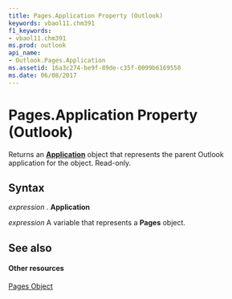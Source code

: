 ```yaml
---
title: Pages.Application Property (Outlook)
keywords: vbaol11.chm391
f1_keywords:
- vbaol11.chm391
ms.prod: outlook
api_name:
- Outlook.Pages.Application
ms.assetid: 16a3c274-be9f-89de-c35f-0099b6169550
ms.date: 06/08/2017
---
```



# Pages.Application Property (Outlook)

Returns an  **[Application](application-object-outlook.md)** object that represents the parent Outlook application for the object. Read-only.


## Syntax

 _expression_ . **Application**

 _expression_ A variable that represents a **Pages** object.


## See also


#### Other resources



[Pages Object](http://msdn.microsoft.com/library/20a5339d-1dc7-9b61-d725-d13db72c5f65%28Office.15%29.aspx)

